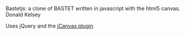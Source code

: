 Bastetjs: a clone of BASTET written in javascript with the html5 canvas.
Donald Kelsey

Uses jQuery and the [jCanvas plugin](http://projects.calebevans.me/jcanvas/downloads/)
